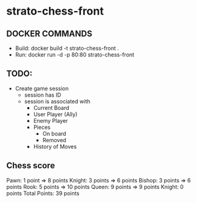 # strato-chess-front

## DOCKER COMMANDS
- Build: docker build -t strato-chess-front .
- Run: docker run -d -p 80:80 strato-chess-front

## TODO:
- Create game session
    - session has ID
    - session is associated with
        - Current Board
        - User Player (Ally)
        - Enemy Player
        - Pieces
            - On board
            - Removed
        - History of Moves

## Chess score
Pawn: 1 point => 8 points
Knight: 3 points => 6 points
Bishop: 3 points => 6 points
Rook: 5 points => 10 points
Queen: 9 points => 9 points
Knight: 0 points
Total Points: 39 points


